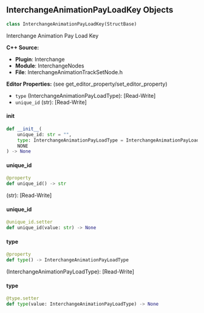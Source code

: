 ## InterchangeAnimationPayLoadKey Objects

```python
class InterchangeAnimationPayLoadKey(StructBase)
```

Interchange Animation Pay Load Key

**C++ Source:**

- **Plugin**: Interchange
- **Module**: InterchangeNodes
- **File**: InterchangeAnimationTrackSetNode.h

**Editor Properties:** (see get_editor_property/set_editor_property)

- ``type`` (InterchangeAnimationPayLoadType):  [Read-Write]
- ``unique_id`` (str):  [Read-Write]

<a id="unreal.InterchangeAnimationPayLoadKey.__init__"></a>

#### __init__

```python
def __init__(
    unique_id: str = "",
    type: InterchangeAnimationPayLoadType = InterchangeAnimationPayLoadType.
    NONE
) -> None
```

<a id="unreal.InterchangeAnimationPayLoadKey.unique_id"></a>

#### unique_id

```python
@property
def unique_id() -> str
```

(str):  [Read-Write]

<a id="unreal.InterchangeAnimationPayLoadKey.unique_id"></a>

#### unique_id

```python
@unique_id.setter
def unique_id(value: str) -> None
```

<a id="unreal.InterchangeAnimationPayLoadKey.type"></a>

#### type

```python
@property
def type() -> InterchangeAnimationPayLoadType
```

(InterchangeAnimationPayLoadType):  [Read-Write]

<a id="unreal.InterchangeAnimationPayLoadKey.type"></a>

#### type

```python
@type.setter
def type(value: InterchangeAnimationPayLoadType) -> None
```

<a id="unreal.InterchangeMeshPayLoadKey"></a>